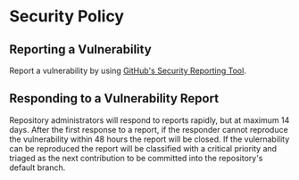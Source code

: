 # Security Policy

## Reporting a Vulnerability

Report a vulnerability by using [GitHub's Security Reporting Tool](https://github.com/tylertitsworth/multi-mediawiki-rag/security/advisories/new).

## Responding to a Vulnerability Report

Repository administrators will respond to reports rapidly, but at maximum 14 days. After the first response to a report, if the responder cannot reproduce the vulnerability within 48 hours the report will be closed. If the vulernability can be reproduced the report will be classified with a critical priority and triaged as the next contribution to be committed into the repository's default branch.
